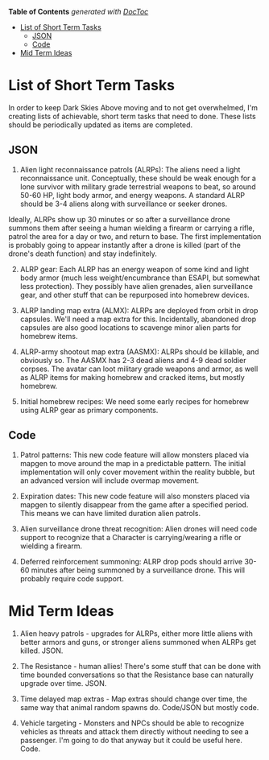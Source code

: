 <!-- START doctoc generated TOC please keep comment here to allow auto update -->
<!-- DON'T EDIT THIS SECTION, INSTEAD RE-RUN doctoc TO UPDATE -->
**Table of Contents**  *generated with [DocToc](https://github.com/thlorenz/doctoc)*

- [List of Short Term Tasks](#list-of-short-term-tasks)
  - [JSON](#json)
  - [Code](#code)
- [Mid Term Ideas](#mid-term-ideas)

<!-- END doctoc generated TOC please keep comment here to allow auto update -->

# List of Short Term Tasks

In order to keep Dark Skies Above moving and to not get overwhelmed, I'm creating lists of achievable, short term tasks that need to done.  These lists should be periodically updated as items are completed.

## JSON
1.  Alien light reconnaissance patrols (ALRPs): The aliens need a light reconnaissance unit.  Conceptually, these should be weak enough for a lone survivor with military grade terrestrial weapons to beat, so around 50-60 HP, light body armor, and energy weapons. A standard ALRP should be 3-4 aliens along with surveillance or seeker drones.

Ideally, ALRPs show up 30 minutes or so after a surveillance drone summons them after seeing a human wielding a firearm or carrying a rifle, patrol the area for a day or two, and return to base.  The first implementation is probably going to appear instantly after a drone is killed (part of the drone's death function) and stay indefinitely.

2.  ALRP gear: Each ALRP has an energy weapon of some kind and light body armor (much less weight/encumbrance than ESAPI, but somewhat less protection).  They possibly have alien grenades, alien surveillance gear, and other stuff that can be repurposed into homebrew devices.

3.  ALRP landing map extra (ALMX): ALRPs are deployed from orbit in drop capsules.  We'll need a map extra for this.  Incidentally, abandoned drop capsules are also good locations to scavenge minor alien parts for homebrew items.

4.  ALRP-army shootout map extra (AASMX): ALRPs should be killable, and obviously so. The AASMX has 2-3 dead aliens and 4-9 dead soldier corpses.  The avatar can loot military grade weapons and armor, as well as ALRP items for making homebrew and cracked items, but mostly homebrew.

5.  Initial homebrew recipes: We need some early recipes for homebrew using ALRP gear as primary components.

## Code
1.  Patrol patterns: This new code feature will allow monsters placed via mapgen to move around the map in a predictable pattern.  The initial implementation will only cover movement within the reality bubble, but an advanced version will include overmap movement.

2.  Expiration dates: This new code feature will also monsters placed via mapgen to silently disappear from the game after a specified period.  This means we can have limited duration alien patrols.

3.  Alien surveillance drone threat recognition: Alien drones will need code support to recognize that a Character is carrying/wearing a rifle or wielding a firearm.

4.  Deferred reinforcement summoning: ALRP drop pods should arrive 30-60 minutes after being summoned by a surveillance drone.  This will probably require code support.

# Mid Term Ideas

1.  Alien heavy patrols - upgrades for ALRPs, either more little aliens with better armors and guns, or stronger aliens summoned when ALRPs get killed.  JSON.

2.  The Resistance - human allies!  There's some stuff that can be done with time bounded conversations so that the Resistance base can naturally upgrade over time.  JSON.

3.  Time delayed map extras - Map extras should change over time, the same way that animal random spawns do.  Code/JSON but mostly code.

4.  Vehicle targeting - Monsters and NPCs should be able to recognize vehicles as threats and attack them directly without needing to see a passenger.  I'm going to do that anyway but it could be useful here.  Code.

